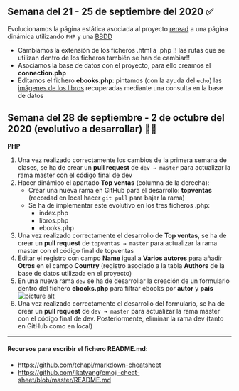 ## Semana del 21 - 25 de septiembre del 2020 :white_check_mark:
Evolucionamos la página estática asociada al proyecto [reread](https://dannylarrea.github.io/reread "Proyecto HTML reread") a una página dinámica utilizando ```PHP``` y una [BBDD](https://github.com/dannylarrea/reread-php/blob/dev/db/reread.sql)
- Cambiamos la extensión de los ficheros .html a .php :bangbang: las rutas que se utilizan dentro de los ficheros también se han de cambiar!!
- Asociamos la base de datos con el proyecto, para ello creamos el **connection.php**
- Editamos el fichero **ebooks.php**: pintamos (con la ayuda del ```echo```) las [imágenes de los libros](https://github.com/dannylarrea/reread-php/tree/dev/img) recuperadas mediante una consulta en la base de datos

## Semana del 28 de septiembre - 2 de octubre del 2020 (evolutivo a desarrollar) :mega::mega:
**PHP**
1. Una vez realizado correctamente los cambios de la primera semana de clases, se ha de crear un **pull request** de ```dev → master``` para actualizar la rama master con el código final de dev
2. Hacer dinámico el apartado **Top ventas** (columna de la derecha):
    - Crear una nueva rama en GitHub para el desarrollo: **topventas** (recordad en local hacer ```git pull``` para bajar la rama)
    - Se ha de implementar este evolutivo en los tres ficheros .php:
        - index.php
        - libros.php
        - ebooks.php
3. Una vez realizado correctamente el desarrollo de **Top ventas**, se ha de crear un **pull request** de ```topventas → master``` para actualizar la rama master con el código final de topventas
4. Editar el registro con campo **Name** igual a **Varios autores** para añadir **Otros** en el campo **Country** (registro asociado a la tabla **Authors** de la base de datos utilizada en el proyecto)
5. En una nueva rama ```dev``` se ha de desarrollar la creación de un formulario dentro del fichero **ebooks.php** para filtrar ebooks por **autor** y **país**
![picture alt](https://raw.githubusercontent.com/dannylarrea/reread-php/dev/BackupRandom/form.png "formulario: autor y país")
6. Una vez realizado correctamente el desarrollo del formulario, se ha de crear un **pull request** de ```dev → master``` para actualizar la rama master con el código final de dev. Posteriormente, eliminar la rama dev (tanto en GitHub como en local)


- - - -
#### Recursos para escribir el fichero README.md:
- https://github.com/tchapi/markdown-cheatsheet
- https://github.com/ikatyang/emoji-cheat-sheet/blob/master/README.md